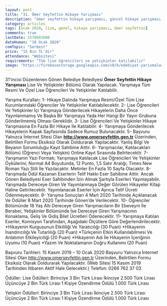 ```yaml
---
layout: post
title: "31. Ömer Seyfettin Hikaye Yarışması"
description: "ömer seyfettin hikaye yarışması, güncel hikaye yarışması 2020, para ödüllü yarışmalar 2020"
category: articles
tags: [ocak 2020, lise, genel, hikaye yarışması, ömer seyfettin]
comments: true
lastDate: 1578603600
dateHuman: "10 Ocak 2020"
comTopic: "Serbest"
price: "15 Bin TL'dir"
attendance: "Websitesi"
requirements: "Tüm lise öğrencileri ve yetişkinler katılabilir"  
image: "https://firebasestorage.googleapis.com/v0/b/edebiyat-yarismalari.appspot.com/o/31-omer-seyfettin-hikaye-yarismasi-2020.jpg?alt=media&token=cfb6662d-3fad-4d2f-92ca-a257f0d74603"
---
```


31'incisi Düzenlenen Gönen Belediye Belediyesi **Ömer Seyfettin Hikaye Yarışması** Lise Ve Yetişkinler Bölümü Olarak Yapılacak. Yarışmaya Tüm Resmi Ve Özel Lise Öğrencileri Ve Yetişkinler Katılabilir.

Yarışma Kuralları:
1- Hikaye Dalında Yarışmaya Resmi/Özel Tüm Lise Kurumlarındaki Öğrenciler Ve Yetişkinler Katılabilecektir.
2- Lise Öğrencileri Ve Yetişkinler İçi Yarışmaya Gönderilecek Hikayelerin Daha Önce Yayınlanmamış Ve Başka Bir Yarışmaya Yada Her Hangi Bir Yayın Grubuna Gönderilmemiş Olması Gereklidir.
3- Lise Öğrencileri Ve Yetişkinler Hikaye Yarışmasına En Fazla Bir Hikaye İle Katılabilir.
4- Yarışmaya Gönderilecek Hikayelerin Kapak Sayfasında Sadece Rumuz Bulunacaktır.
5- Başvuru Yalnızca İnternet Sitesi Olan **http://www.omerseyfettin.gen.tr** Üzerinden, Belirtilen Formu Eksiksiz Olarak Doldurarak Yapılacaktır. Yanlış Bilgi Ve Beyanın Sorumluluğu Kayıt Sahibine Aittir.
6- Yarışmacılar, Katılacakları Bölümü (Öğrenci Veya Yetişkin) Online Kayıt Sırasında Belirtecektir.
7- Yarışmanın Yazı Formatı; Yarışmaya Katılacak Lise Öğrencileri Ve Yetişkinler Öykülerini; Normal A4 Boyutunda, 12 Punto, 1,5 Satır Aralığı, Times New Roman Yazı Stili İle Yazılacaktır. Metinler En Fazla 10 Sayfa Olacaktır.
8- Yarışmada Ödül Kazanan Eserlerin Telif Hakkı Eser Sahibine Aittir. Ancak Gönen Belediyesi Eser Sahibinden İzin Almak Şartıyla Eserleri Yayınlayabilir. Yarışmada Dereceye Giren Ve Yayımlanmaya Değer Görülen Hikayeler Kitap Haline Getirilecektir. Yayımlanacak Eserler İçin Ayrıca Telif Ücreti Ödenmeyecektir.
9- Yarışma Sonuçları 4 Mart 2020 Tarihinde Açıklanacak Ve Ödüller 8 Mart 2020 Tarihinde Gönen’de Verilecektir.
10- Öğrenciler Bölümünde 18 Yaş Altı Dereceye Giren Yarışmacıların Bir Ebeveyni İle Beraber, Yetişkinler Bölümünde İse Dereceye Giren Yarışmacının Konaklama, Geliş Ve Gidiş Bilet Ücretleri Ödenecektir.
11- Yarışmaya Katılan Eserler, Komisyon Tarafından, Aşağıdaki Ölçütlere Göre Değerlendirilecektir.
    *Hikayenin Kurgusunun Etkililiği Ve Yaratıcılığı (30 Puan)
    *Hikayenin İnandırıcılığı Ve Tutarlılığı (20 Puan)
    *Türkçenin Etkin Kullanılabilmesi Ve Anlatımın Etkileyiciliği (20 Puan)
    *Hikayenin Adı İle Hikayenin İçeriğinin Uyumu (10 Puan)
    *Yazım Ve Noktalamanın Doğru Kullanımı (20 Puan)

Başvuru Tarihleri: 15 Kasım 2019 – 10 Ocak 2020
Başvuru Yalnızca İnternet Sitesi Olan http://www.omerseyfettin.gen.tr Üzerinden, Belirtilen Formu Eksiksiz Olarak Doldurarak Yapılacaktır. (Web Sitesi 15 Kasım 2019 Tarihinden İtibaren Aktif Hale Gelecektir.)
Telefon: 0266 762 37 03

Ödüller:
Lise Ödülleri:
Birinciye 3 Bin Türk Lirası
İkinciye 2.500 Türk Lirası
Üçüncüye 2 Bin Türk Lirası
1 Kişiye Özendirme Ödülü 1.000 Türk Lirası

Yetişkin Ödülleri:
Birinciye 3 Bin Türk Lirası
İkinciye 2.500 Türk Lirası
Üçüncüye 2 Bin Türk Lirası
1 Kişiye Özendirme Ödülü 1.000 Türk Lirası